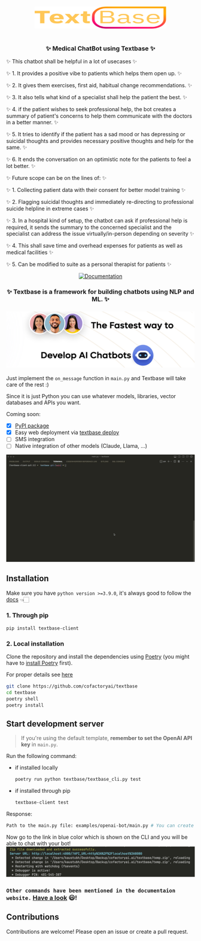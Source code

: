 <p align="center">
  <picture>
    <img alt="Textbase python library" src="assets/logo.svg" width="352" height="59" style="max-width: 100%;">
  </picture>
  <br/>
  <br/>
</p>
<h3 align="center">
    <p>✨ Medical ChatBot using Textbase ✨</p>
</h3>
<p>✨ This chatbot shall be helpful in a lot of usecases ✨</p>
  <p>✨ 1. It provides a positive vibe to patients which helps them open up. ✨</p>
    <p>✨ 2. It gives them exercises, first aid, habitual change recommendations. ✨</p>
  <p>✨ 3. It also tells what kind of a specialist shall help the patient the best. ✨</p>
  <p>✨ 4. if the patient wishes to seek professional help, the bot creates a summary of patient's concerns to help them communicate with the doctors in a better manner. ✨</p>
  <p>✨ 5. It tries to identify if the patient has a sad mood or has depressing or suicidal thoughts and provides necessary positive thoughts and help for the same. ✨</p>
  <p>✨ 6. It ends the conversation on an optimistic note for the patients to feel a lot better. ✨</p>
<p>✨ Future scope can be on the lines of: ✨</p>
  <p>✨ 1. Collecting patient data with their consent for better model training ✨</p>
  <p>✨ 2. Flagging suicidal thoughts and immediately re-directing to professional suicide helpline in extreme cases ✨</p>
  <p>✨ 3. In a hospital kind of setup, the chatbot can ask if professional help is required, it sends the summary to the concerned specialist and the specialist can address the issue virtually/in-person depending on severity ✨</p>
  <p>✨ 4. This shall save time and overhead expenses for patients as well as medical facilities ✨</p>
  <p>✨ 5. Can be modified to suite as a personal therapist for patients ✨</p>

<p align="center">
    <a href="https://docs.textbase.ai">
        <img alt="Documentation" src="https://img.shields.io/website/http/huggingface.co/docs/transformers/index.svg?down_color=red&down_message=offline&up_message=online">
    </a>
</p>

<h3 align="center">
    <p>✨ Textbase is a framework for building chatbots using NLP and ML. ✨</p>
</h3>

<h3 align="center">
    <a href="https://textbase.ai"><img src="assets/banner.png"></a>
</h3>

Just implement the `on_message` function in `main.py` and Textbase will take care of the rest :)

Since it is just Python you can use whatever models, libraries, vector databases and APIs you want.

Coming soon:
- [x] [PyPI package](https://pypi.org/project/textbase-client/)
- [x] Easy web deployment via [textbase deploy](/docs/deployment/deploy-from-cli)
- [ ] SMS integration
- [ ] Native integration of other models (Claude, Llama, ...)

![Demo Deploy GIF](assets/textbase-deploy.gif)

## Installation
Make sure you have `python version >=3.9.0`, it's always good to follow the [docs](https://docs.textbase.ai/get-started/installation) 👈🏻
### 1. Through pip
```bash
pip install textbase-client
```

### 2. Local installation
Clone the repository and install the dependencies using [Poetry](https://python-poetry.org/) (you might have to [install Poetry](https://python-poetry.org/docs/#installation) first).

For proper details see [here]()

```bash
git clone https://github.com/cofactoryai/textbase
cd textbase
poetry shell
poetry install
```

## Start development server

> If you're using the default template, **remember to set the OpenAI API key** in `main.py`.

Run the following command:
- if installed locally
    ```bash
    poetry run python textbase/textbase_cli.py test
    ```
- if installed through pip
    ```bash
    textbase-client test
    ```
Response:
```bash
Path to the main.py file: examples/openai-bot/main.py # You can create a main.py by yourself and add that path here. NOTE: The path should not be in quotes
```
Now go to the link in blue color which is shown on the CLI and you will be able to chat with your bot!
![Local UI](assets/test_command.png)

### `Other commands have been mentioned in the documentaion website.` [Have a look](https://docs.textbase.ai/usage) 😃!


## Contributions

Contributions are welcome! Please open an issue or create a pull request.

